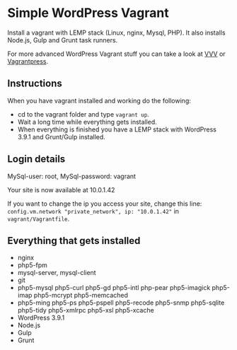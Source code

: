 # Simple WordPress Vagrant
Install a vagrant with LEMP stack (Linux, nginx, Mysql, PHP).
It also installs Node.js, Gulp and Grunt task runners.

For more advanced WordPress Vagrant stuff you can take a look at [VVV](https://github.com/Varying-Vagrant-Vagrants/VVV) or [Vagrantpress](http://vagrantpress.org/).

## Instructions
When you have vagrant installed and working do the following:

* cd to the vagrant folder and type ```vagrant up```.
* Wait a long time while everything gets installed.
* When everything is finished you have a LEMP stack with WordPress 3.9.1 and Grunt/Gulp installed.

## Login details
MySql-user: root, MySql-password: vagrant

Your site is now available at 10.0.1.42

If you want to change the ip you access your site, change this line:
```config.vm.network "private_network", ip: "10.0.1.42"```
in ```vagrant/Vagrantfile```.

## Everything that gets installed

* nginx
* php5-fpm
* mysql-server, mysql-client
* git
* php5-mysql php5-curl php5-gd php5-intl php-pear php5-imagick php5-imap php5-mcrypt php5-memcached
* php5-ming php5-ps php5-pspell php5-recode php5-snmp php5-sqlite php5-tidy php5-xmlrpc php5-xsl php5-xcache
* WordPress 3.9.1
* Node.js
* Gulp
* Grunt
